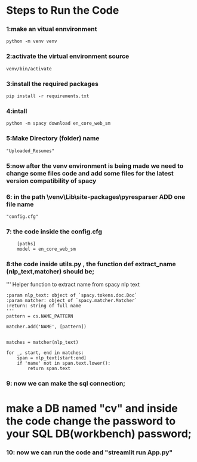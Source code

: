 # Steps to Run the Code
### 1:make an vitual ennvironment 
    python -m venv venv
### 2:activate the virtual environment source 
    venv/bin/activate
### 3:install the required packages 
    pip install -r requirements.txt
### 4:intall 
    python -m spacy download en_core_web_sm
### 5:Make Directory (folder) name 
    "Uploaded_Resumes"
### 5:now after the venv environment is being made we need to change some files code and add some files for the latest version compatibility of spacy
### 6: in the path \venv\Lib\site-packages\pyresparser ADD one file name 
    "config.cfg"
### 7: the code inside the config.cfg
        [paths]
        model = en_core_web_sm
### 8:the code inside utils.py , the function def extract_name (nlp_text,matcher) should be;
'''
    Helper function to extract name from spacy nlp text

    :param nlp_text: object of `spacy.tokens.doc.Doc`
    :param matcher: object of `spacy.matcher.Matcher`
    :return: string of full name
    '''
    pattern = cs.NAME_PATTERN

    matcher.add('NAME', [pattern])


    matches = matcher(nlp_text)

    for _, start, end in matches:
        span = nlp_text[start:end]
        if 'name' not in span.text.lower():
            return span.text

### 9: now we can make the sql connection;
# make a DB named "cv" and inside the code change the password to your SQL DB(workbench) password;
### 10: now we can run the code and "streamlit run App.py"

